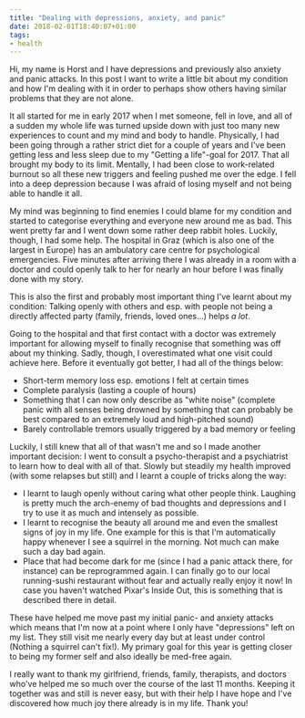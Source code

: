 ```yaml
---
title: "Dealing with depressions, anxiety, and panic"
date: 2018-02-01T18:40:07+01:00
tags:
- health
---
```


Hi, my name is Horst and I have depressions and previously also anxiety and
panic attacks. In this post I want to write a little bit about my condition and
how I'm dealing with it in order to perhaps show others having similar problems
that they are not alone.

It all started for me in early 2017 when I met someone, fell in love, and all
of a sudden my whole life was turned upside down with just too many new
experiences to count and my mind and body to handle. Physically, I had been
going through a rather strict diet for a couple of years and I've been getting
less and less sleep due to my "Getting a life"-goal for 2017. That all brought
my body to its limit. Mentally, I had been close to work-related burnout so all
these new triggers and feeling pushed me over the edge. I fell into a deep
depression because I was afraid of losing myself and not being able to handle
it all.

My mind was beginning to find enemies I could blame for my condition and
started to categorise everything and everyone new around me as bad. This went
pretty far and I went down some rather deep rabbit holes. Luckily, though, I
had some help. The hospital in Graz (which is also one of the largest in
Europe) has an ambulatory care centre for psychological emergencies. Five
minutes after arriving there I was already in a room with a doctor and could
openly talk to her for nearly an hour before I was finally done with my story.

This is also the first and probably most important thing I've learnt about my
condition: Talking openly with others and esp. with people not being a directly
affected party (family, friends, loved ones...) helps *a lot*.

Going to the hospital and that first contact with a doctor was extremely
important for allowing myself to finally recognise that something was off about
my thinking. Sadly, though, I overestimated what one visit could achieve here.
Before it eventually got better, I had all of the things below:

* Short-term memory loss esp. emotions I felt at certain times
* Complete paralysis (lasting a couple of hours)
* Something that I can now only describe as "white noise" (complete panic with
  all senses being drowned by something that can probably be best compared to
  an extremely loud and high-pitched sound)
* Barely controllable tremors usually triggered by a bad memory or feeling

Luckily, I still knew that all of that wasn't me and so I made another
important decision: I went to consult a psycho-therapist and a psychiatrist to
learn how to deal with all of that. Slowly but steadily my health improved
(with some relapses but still) and I learnt a couple of tricks along the way:

* I learnt to laugh openly without caring what other people think. Laughing is
  pretty much the arch-enemy of bad thoughts and depressions and I try to use
  it as much and intensely as possible.
* I learnt to recognise the beauty all around me and even the smallest signs of
  joy in my life. One example for this is that I'm automatically happy whenever
  I see a squirrel in the morning. Not much can make such a day bad again.
* Place that had become dark for me (since I had a panic attack there, for
  instance) can be reprogrammed again. I can finally go to our local
  running-sushi restaurant without fear and actually really enjoy it now! In
  case you haven't watched Pixar's Inside Out, this is something that is
  described there in detail.

These have helped me move past my initial panic- and anxiety attacks which
means that I'm now at a point where I only have "depressions" left on my list.
They still visit me nearly every day but at least under control (Nothing a
squirrel can't fix!). My primary goal for this year is getting closer to being
my former self and also ideally be med-free again.

I really want to thank my girlfriend, friends, family, therapists, and doctors
who've helped me so much over the course of the last 11 months. Keeping it
together was and still is never easy, but with their help I have hope and I've
discovered how much joy there already is in my life. Thank you!

